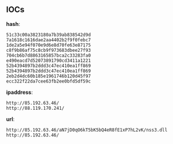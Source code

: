 
## IOCs

__hash__:

```text
51c33c00a3823180a7b39ab838542d9d
7a1618c1616dae2aa4402b2f9f0febc7
1de2a5e94f070e9d6e8d70fe63e87175
c8f9b86af75c8cb9f973683dbee27f93
704cb6b7d8863165857bca2c33283fa0
e490eacd7d52073891790cd3411a1221
52b4394897b2ddd3c47ec410ea1ff869
52b4394897b2ddd3c47ec410ea1ff869
2eb2d4dc60b185e1961746b120d45f97
ecc322f22da7cee63fb2ee0bfd5df59c
```
__ipaddress__:

```text
http://85.192.63.46/
http://88.119.170.241/
```
__url__:

```text
http://85.192.63.46/aN7jD0qO6kT5bK5bQ4eR8fE1xP7hL2vK/nss3.dll
http://85.192.63.46/
```